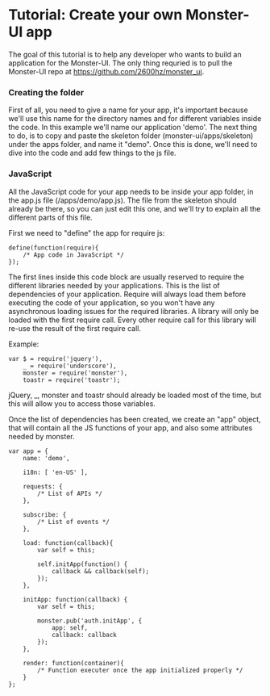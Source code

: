 # Tutorial: Create your own Monster-UI app
The goal of this tutorial is to help any developer who wants to build an application for the Monster-UI.
The only thing requried is to pull the Monster-UI repo at https://github.com/2600hz/monster_ui.

### Creating the folder
First of all, you need to give a name for your app, it's important because we'll use this name for the directory names and for different variables inside the code.
In this example we'll name our application 'demo'. The next thing to do, is to copy and paste the skeleton folder (monster-ui/apps/skeleton) under the apps folder, and name it "demo". Once this is done, we'll need to dive into the code and add few things to the js file.

### JavaScript
All the JavaScript code for your app needs to be inside your app folder, in the app.js file (/apps/demo/app.js). The file from the skeleton should already be there, so you can just edit this one, and we'll try to explain all the different parts of this file.

First we need to "define" the app for require js:

	define(function(require){
		/* App code in JavaScript */
	});

The first lines inside this code block are usually reserved to require the different libraries needed by your applications. This is the list of dependencies of your application. Require will always load them before executing the code of your application, so you won't have any asynchronous loading issues for the required libraries. A library will only be loaded with the first require call. Every other require call for this library will re-use the result of the first require call.

Example:

	var $ = require('jquery'),
        _ = require('underscore'),
        monster = require('monster'),
        toastr = require('toastr');

jQuery, _, monster and toastr should already be loaded most of the time, but this will allow you to access those variables.

Once the list of dependencies has been created, we create an "app" object, that will contain all the JS functions of your app, and also some attributes needed by monster.

	var app = {
        name: 'demo',

        i18n: [ 'en-US' ],

        requests: {
			/* List of APIs */
        },

        subscribe: {
			/* List of events */
        },

        load: function(callback){
            var self = this;

            self.initApp(function() {
                callback && callback(self);
            });
        },

        initApp: function(callback) {
            var self = this;

            monster.pub('auth.initApp', {
                app: self,
                callback: callback
            });
        },

        render: function(container){
			/* Function executer once the app initialized properly */
        }
	};
